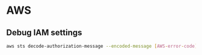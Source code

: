# AWS

## Debug IAM settings
```bash
aws sts decode-authorization-message --encoded-message [AWS-error-code]
```
